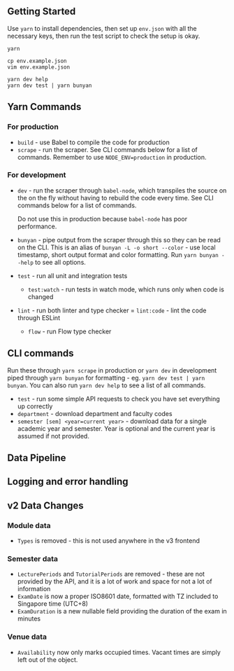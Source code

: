 ## Getting Started

Use `yarn` to install dependencies, then set up `env.json` with all the necessary keys, then run the test script to check the setup is okay.

```
yarn

cp env.example.json
vim env.example.json

yarn dev help
yarn dev test | yarn bunyan
```

## Yarn Commands

### For production

- `build` - use Babel to compile the code for production
- `scrape` - run the scraper. See CLI commands below for a list of commands. Remember to use `NODE_ENV=production` in production.

### For development

- `dev` - run the scraper through `babel-node`, which transpiles the source on the on the fly without having to rebuild the code every time. See CLI commands below for a list of commands.

  Do not use this in production because `babel-node` has poor performance.

- `bunyan` - pipe output from the scraper through this so they can be read on the CLI. This is an alias of `bunyan -L -o short --color` - use local timestamp, short output format and color formatting. Run `yarn bunyan --help` to see all options.
- `test` - run all unit and integration tests
  - `test:watch` - run tests in watch mode, which runs only when code is changed
- `lint` - run both linter and type checker
  = `lint:code` - lint the code through ESLint
  - `flow` - run Flow type checker

## CLI commands

Run these through `yarn scrape` in production or `yarn dev` in development piped through `yarn bunyan` for formatting - eg. `yarn dev test | yarn bunyan`. You can also run `yarn dev help` to see a list of all commands.

- `test` - run some simple API requests to check you have set everything up correctly
- `department` - download department and faculty codes
- `semester [sem] <year=current year>` - download data for a single academic year and semester. Year is optional and the current year is assumed if not provided.

## Data Pipeline

## Logging and error handling

## v2 Data Changes

### Module data

- `Types` is removed - this is not used anywhere in the v3 frontend

### Semester data

- `LecturePeriods` and `TutorialPeriods` are removed - these are not provided by the API, and it is a lot of work and space for not a lot of information
- `ExamDate` is now a proper ISO8601 date, formatted with TZ included to Singapore time (UTC+8)
- `ExamDuration` is a new nullable field providing the duration of the exam in minutes

### Venue data

- `Availability` now only marks occupied times. Vacant times are simply left out of the object.
